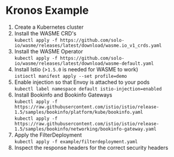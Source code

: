 # Kronos Example


1. Create a Kubernetes cluster
2. Install the WASME CRD's  
`kubectl apply -f https://github.com/solo-io/wasme/releases/latest/download/wasme.io_v1_crds.yaml`
3. Install the WASME Operator  
`kubectl apply -f https://github.com/solo-io/wasme/releases/latest/download/wasme-default.yaml`
3. Install Istio (>`1.5.0` is needed for WASME to work)  
`istioctl manifest apply --set profile=demo`
4. Enable injection so that Envoy is attached to your pods  
`kubectl label namespace default istio-injection=enabled`  
5. Install Bookinfo and Bookinfo Gateways  
`kubectl apply -f https://raw.githubusercontent.com/istio/istio/release-1.5/samples/bookinfo/platform/kube/bookinfo.yaml`  
`kubectl apply -f https://raw.githubusercontent.com/istio/istio/release-1.5/samples/bookinfo/networking/bookinfo-gateway.yaml`  
6. Apply the FilterDeployment  
`kubectl apply -f example/filterdeployment.yaml`  
7. Inspect the response headers for the correct security headers  